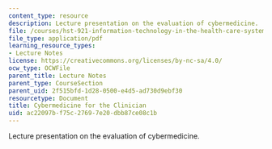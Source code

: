 ```yaml
---
content_type: resource
description: Lecture presentation on the evaluation of cybermedicine.
file: /courses/hst-921-information-technology-in-the-health-care-system-of-the-future-spring-2009/ac22097bf75c27697e20dbb87ce08c1b_MITHST_921S09_lec01_slack.pdf
file_type: application/pdf
learning_resource_types:
- Lecture Notes
license: https://creativecommons.org/licenses/by-nc-sa/4.0/
ocw_type: OCWFile
parent_title: Lecture Notes
parent_type: CourseSection
parent_uid: 2f515bfd-1d28-0500-e4d5-ad730d9ebf30
resourcetype: Document
title: Cybermedicine for the Clinician
uid: ac22097b-f75c-2769-7e20-dbb87ce08c1b
---
```

Lecture presentation on the evaluation of cybermedicine.